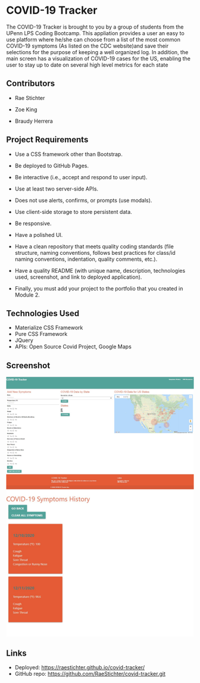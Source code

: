 # **COVID-19** **Tracker**

The COVID-19 Tracker is brought to you by a group of students from the UPenn LPS Coding Bootcamp. This appliation provides a user an easy to use platform where he/she can choose from a list of the most common COVID-19 symptoms (As listed on the CDC website)and save their selections for the purpose of keeping a well organized log. In addition, the main screen has a visualization of COVID-19 cases for the US, enabling the user to stay up to date on several high level metrics for each state <br>

## **Contributors**

- Rae Stichter

- Zoe King

- Braudy Herrera

## Project Requirements

- Use a CSS framework other than Bootstrap.

- Be deployed to GitHub Pages.

- Be interactive (i.e., accept and respond to user input).

- Use at least two server-side APIs.

- Does not use alerts, confirms, or prompts (use modals).

- Use client-side storage to store persistent data.

- Be responsive.

- Have a polished UI.

- Have a clean repository that meets quality coding standards (file structure, naming conventions, follows best practices for class/id naming conventions, indentation, quality comments, etc.).

- Have a quality README (with unique name, description, technologies used, screenshot, and link to deployed application).

- Finally, you must add your project to the portfolio that you created in Module 2.

## Technologies Used

- Materialize CSS Framework
- Pure CSS Framework
- JQuery
- APIs: Open Source Covid Project, Google Maps

## Screenshot

![webpage image](./assets/images/covid-19_tracker_screenshot1.JPG) <br>
![webpage image](./assets/images/covid-19_tracker_screenshot2.JPG)

## Links

- Deployed: https://raestichter.github.io/covid-tracker/ <br>
- GitHub repo: https://github.com/RaeStichter/covid-tracker.git <br><br>
